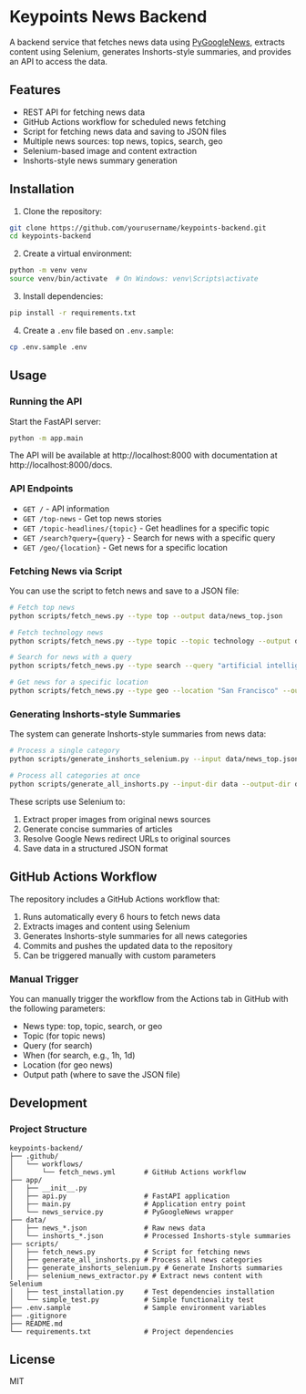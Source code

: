 # Keypoints News Backend

A backend service that fetches news data using [PyGoogleNews](https://github.com/kotartemiy/pygooglenews), extracts content using Selenium, generates Inshorts-style summaries, and provides an API to access the data.

## Features

- REST API for fetching news data
- GitHub Actions workflow for scheduled news fetching
- Script for fetching news data and saving to JSON files
- Multiple news sources: top news, topics, search, geo
- Selenium-based image and content extraction
- Inshorts-style news summary generation

## Installation

1. Clone the repository:
```bash
git clone https://github.com/yourusername/keypoints-backend.git
cd keypoints-backend
```

2. Create a virtual environment:
```bash
python -m venv venv
source venv/bin/activate  # On Windows: venv\Scripts\activate
```

3. Install dependencies:
```bash
pip install -r requirements.txt
```

4. Create a `.env` file based on `.env.sample`:
```bash
cp .env.sample .env
```

## Usage

### Running the API

Start the FastAPI server:

```bash
python -m app.main
```

The API will be available at http://localhost:8000 with documentation at http://localhost:8000/docs.

### API Endpoints

- `GET /` - API information
- `GET /top-news` - Get top news stories
- `GET /topic-headlines/{topic}` - Get headlines for a specific topic
- `GET /search?query={query}` - Search for news with a specific query
- `GET /geo/{location}` - Get news for a specific location

### Fetching News via Script

You can use the script to fetch news and save to a JSON file:

```bash
# Fetch top news
python scripts/fetch_news.py --type top --output data/news_top.json

# Fetch technology news
python scripts/fetch_news.py --type topic --topic technology --output data/news_tech.json

# Search for news with a query
python scripts/fetch_news.py --type search --query "artificial intelligence" --when 1d --output data/news_ai.json

# Get news for a specific location
python scripts/fetch_news.py --type geo --location "San Francisco" --output data/news_sf.json
```

### Generating Inshorts-style Summaries

The system can generate Inshorts-style summaries from news data:

```bash
# Process a single category
python scripts/generate_inshorts_selenium.py --input data/news_top.json --output data/inshorts_top.json --max-articles 5 --headless

# Process all categories at once
python scripts/generate_all_inshorts.py --input-dir data --output-dir data --max-articles 5 --headless
```

These scripts use Selenium to:
1. Extract proper images from original news sources
2. Generate concise summaries of articles
3. Resolve Google News redirect URLs to original sources
4. Save data in a structured JSON format

## GitHub Actions Workflow

The repository includes a GitHub Actions workflow that:

1. Runs automatically every 6 hours to fetch news data
2. Extracts images and content using Selenium
3. Generates Inshorts-style summaries for all news categories
4. Commits and pushes the updated data to the repository
5. Can be triggered manually with custom parameters

### Manual Trigger

You can manually trigger the workflow from the Actions tab in GitHub with the following parameters:

- News type: top, topic, search, or geo
- Topic (for topic news)
- Query (for search)
- When (for search, e.g., 1h, 1d)
- Location (for geo news)
- Output path (where to save the JSON file)

## Development

### Project Structure

```
keypoints-backend/
├── .github/
│   └── workflows/
│       └── fetch_news.yml       # GitHub Actions workflow
├── app/
│   ├── __init__.py
│   ├── api.py                   # FastAPI application
│   ├── main.py                  # Application entry point
│   └── news_service.py          # PyGoogleNews wrapper
├── data/
│   ├── news_*.json              # Raw news data
│   └── inshorts_*.json          # Processed Inshorts-style summaries
├── scripts/
│   ├── fetch_news.py            # Script for fetching news
│   ├── generate_all_inshorts.py # Process all news categories
│   ├── generate_inshorts_selenium.py # Generate Inshorts summaries
│   ├── selenium_news_extractor.py # Extract news content with Selenium
│   ├── test_installation.py     # Test dependencies installation
│   └── simple_test.py           # Simple functionality test
├── .env.sample                  # Sample environment variables
├── .gitignore
├── README.md
└── requirements.txt             # Project dependencies
```

## License

MIT 